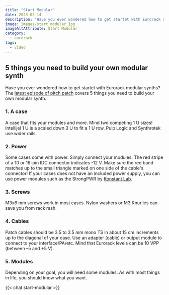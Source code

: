 ```yaml
---
title: "Start Modular"
date: 2023-02-14
description: 'Have you ever wondered how to get startet with Eurorack modular synths? The latest episode of pitch patch covers 5 things you need to build your own modular synth.'
image: images/start_modular.jpg
imageAltAttribute: Start Modular
category: 
  - eurorack
tags:
  - video
---
```


## 5 things you need to build your own modular synth

Have you ever wondered how to get startet with Eurorack modular synths? The [latest episode of pitch patch](https://www.youtube.com/watch?v=aZTzaXC1OrM "latest episode of pitch patch") covers 5 things you need to build your own modular synth.

### 1. A case

A case that fits your modules and more. Mind two competing 1 U sizes! Intellijel 1 U is a scaled down 3 U to fit a 1 U row. Pulp Logic and Synthrotek use wider rails.

### 2. Power

Some cases come with power. Simply connect your modules. The red stripe of a 10 or 16-pin IDC connector indicates -12 V. Make sure the red band matches up to the small triangle marked on one side of the cable's connector! If your cases does not have an included power supply, you can use power modules such as the StrongPWR by [Konstant Lab](https://pitchpat.ch/konstantlab "Konstant Lab").

### 3. Screws

M3x6 mm screws work in most cases. Nylon washers or M3 Knurlies can save you from rack rash.

### 4. Cables

Patch cables should be 3.5 to 3.5 mm mono TS in about 15 cm increments up to the diagonal of your case. Use an adapter (cable) or output module to connect to your interface/PA/etc. Mind that Eurorack levels can be 10 VPP (between –5 and +5 V).

### 5. Modules

Depending on your goal, you will need some modules. As with most things in life, you should know what you want.

{{< chat start-modular >}}